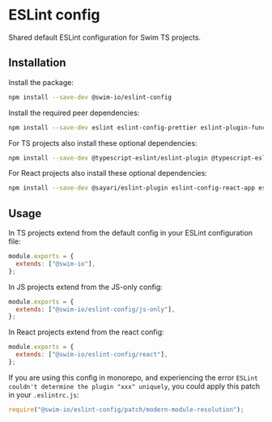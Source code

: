 # ESLint config

Shared default ESLint configuration for Swim TS projects.

## Installation

Install the package:

```sh
npm install --save-dev @swim-io/eslint-config
```

Install the required peer dependencies:

```sh
npm install --save-dev eslint eslint-config-prettier eslint-plugin-functional eslint-plugin-import eslint-plugin-jest eslint-plugin-prettier
```

For TS projects also install these optional dependencies:

```sh
npm install --save-dev @typescript-eslint/eslint-plugin @typescript-eslint/parser eslint-plugin-deprecation
```

For React projects also install these optional dependencies:

```sh
npm install --save-dev @sayari/eslint-plugin eslint-config-react-app eslint-plugin-react
```

## Usage

In TS projects extend from the default config in your ESLint configuration file:

```js
module.exports = {
  extends: ["@swim-io"],
};
```

In JS projects extend from the JS-only config:

```js
module.exports = {
  extends: ["@swim-io/eslint-config/js-only"],
};
```

In React projects extend from the react config:

```js
module.exports = {
  extends: ["@swim-io/eslint-config/react"],
};
```

If you are using this config in monorepo, and experiencing the error `ESLint couldn't determine the plugin "xxx" uniquely`, you could apply this patch in your `.eslintrc.js`:

```js
require("@swim-io/eslint-config/patch/modern-module-resolution");
```
